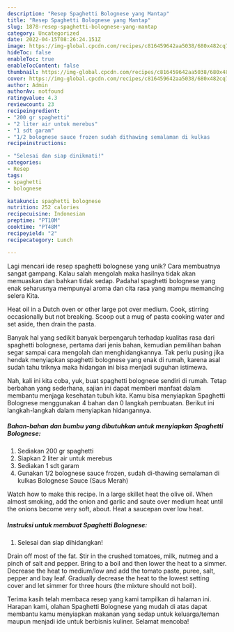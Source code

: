 ```yaml
---
description: "Resep Spaghetti Bolognese yang Mantap"
title: "Resep Spaghetti Bolognese yang Mantap"
slug: 1878-resep-spaghetti-bolognese-yang-mantap
category: Uncategorized
date: 2022-04-15T08:26:24.151Z
image: https://img-global.cpcdn.com/recipes/c816459642aa5038/680x482cq70/spaghetti-bolognese-foto-resep-utama.jpg
hideToc: false
enableToc: true
enableTocContent: false
thumbnail: https://img-global.cpcdn.com/recipes/c816459642aa5038/680x482cq70/spaghetti-bolognese-foto-resep-utama.jpg
cover: https://img-global.cpcdn.com/recipes/c816459642aa5038/680x482cq70/spaghetti-bolognese-foto-resep-utama.jpg
author: Admin
authorAv: notfound
ratingvalue: 4.3
reviewcount: 23
recipeingredient:
- "200 gr spaghetti"
- "2 liter air untuk merebus"
- "1 sdt garam"
- "1/2 bolognese sauce frozen sudah dithawing semalaman di kulkas                      Bolognese Sauce Saus Merah"
recipeinstructions:

- "Selesai dan siap dinikmati!"
categories:
- Resep
tags:
- spaghetti
- bolognese

katakunci: spaghetti bolognese 
nutrition: 252 calories
recipecuisine: Indonesian
preptime: "PT10M"
cooktime: "PT48M"
recipeyield: "2"
recipecategory: Lunch

---
```





Lagi mencari ide resep spaghetti bolognese yang unik? Cara membuatnya sangat gampang. Kalau salah mengolah maka hasilnya tidak akan memuaskan dan bahkan tidak sedap. Padahal spaghetti bolognese yang enak seharusnya mempunyai aroma dan cita rasa yang mampu memancing selera Kita.





Heat oil in a Dutch oven or other large pot over medium. Cook, stirring occasionally but not breaking. Scoop out a mug of pasta cooking water and set aside, then drain the pasta.

Banyak hal yang sedikit banyak berpengaruh terhadap kualitas rasa dari spaghetti bolognese, pertama dari jenis bahan, kemudian pemilihan bahan segar sampai cara mengolah dan menghidangkannya. Tak perlu pusing jika hendak menyiapkan spaghetti bolognese yang enak di rumah, karena asal sudah tahu triknya maka hidangan ini bisa menjadi suguhan istimewa.






Nah, kali ini kita coba, yuk, buat spaghetti bolognese sendiri di rumah. Tetap berbahan yang sederhana, sajian ini dapat memberi manfaat dalam membantu menjaga kesehatan tubuh kita. Kamu bisa menyiapkan Spaghetti Bolognese menggunakan 4 bahan dan 0 langkah pembuatan. Berikut ini langkah-langkah dalam menyiapkan hidangannya.

<!--inarticleads1-->

##### Bahan-bahan dan bumbu yang dibutuhkan untuk menyiapkan Spaghetti Bolognese:

1. Sediakan 200 gr spaghetti
1. Siapkan 2 liter air untuk merebus
1. Sediakan 1 sdt garam
1. Gunakan 1/2 bolognese sauce frozen, sudah di-thawing semalaman di kulkas                      Bolognese Sauce (Saus Merah)


Watch how to make this recipe. In a large skillet heat the olive oil. When almost smoking, add the onion and garlic and saute over medium heat until the onions become very soft, about. Heat a saucepan over low heat. 

<!--inarticleads2-->

##### Instruksi untuk membuat Spaghetti Bolognese:


1. Selesai dan siap dihidangkan!

Drain off most of the fat. Stir in the crushed tomatoes, milk, nutmeg and a pinch of salt and pepper. Bring to a boil and then lower the heat to a simmer. Decrease the heat to medium/low and add the tomato paste, puree, salt, pepper and bay leaf. Gradually decrease the heat to the lowest setting cover and let simmer for three hours (the mixture should not boil). 

Terima kasih telah membaca resep yang kami tampilkan di halaman ini. Harapan kami, olahan Spaghetti Bolognese yang mudah di atas dapat membantu kamu menyiapkan makanan yang sedap untuk keluarga/teman maupun menjadi ide untuk berbisnis kuliner. Selamat mencoba!
